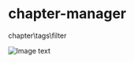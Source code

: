 # chapter-manager
chapter\tags\filter

![Image text](https://github.com/xzGithu/chapter-manager/tree/master/pics/dashboard.png)
